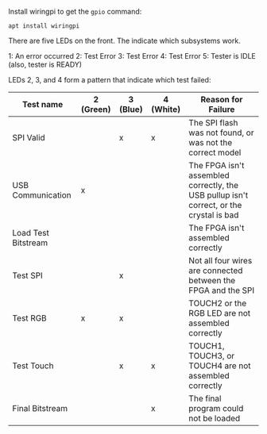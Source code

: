 
Install wiringpi to get the `gpio` command:

```
apt install wiringpi
```

There are five LEDs on the front.  The indicate which subsystems work.

1: An error occurred
2: Test Error
3: Test Error
4: Test Error
5: Tester is IDLE (also, tester is READY)

LEDs 2, 3, and 4 form a pattern that indicate which test failed:

| Test name            | 2 (Green) | 3 (Blue)  | 4 (White) | Reason for Failure |
| -------------------- | --------- | --------- | --------- | ------------------ |
| SPI Valid            |           |     x     |     x     | The SPI flash was not found, or was not the correct model |
| USB Communication    |     x     |           |           | The FPGA isn't assembled correctly, the USB pullup isn't correct, or the crystal is bad |
| Load Test Bitstream  |           |           |           | The FPGA isn't assembled correctly |
| Test SPI             |           |     x     |           | Not all four wires are connected between the FPGA and the SPI |
| Test RGB             |     x     |     x     |           | TOUCH2 or the RGB LED are not assembled correctly |
| Test Touch           |           |     x     |     x     | TOUCH1, TOUCH3, or TOUCH4 are not assembled correctly |
| Final Bitstream      |           |           |     x     | The final program could not be loaded |

